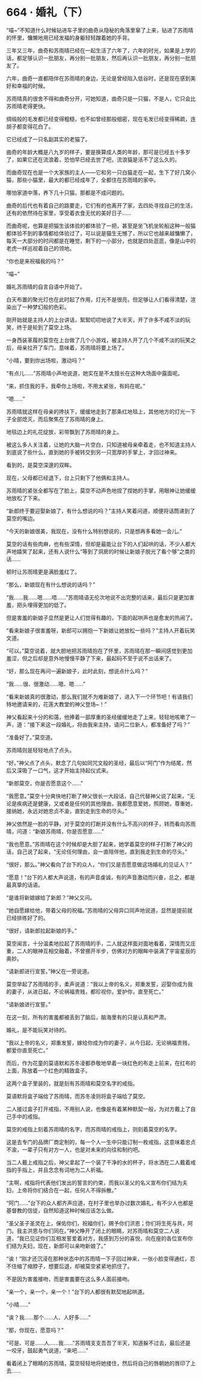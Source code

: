 <link rel="stylesheet" href="../styles/text.css"/>
<h1>664 · 婚礼（下）</h1>

“喵\~”不知道什么时候钻进车子里的曲奇从隐秘的角落里窜了上来，钻进了苏雨晴的怀里，慵懒地用已经发福的身躯轻轻蹭着她的手背。

三年又三年，曲奇和苏雨晴已经在一起生活了六年了，六年的时光，如果是上学的话，都足够认识一批朋友，再分别一批朋友，然后再认识一批朋友，再分别一批朋友了。

六年，曲奇一直都陪伴在苏雨晴的身边，无论是曾经陷入低谷时，还是现在感到美好和幸福的时候。

苏雨晴真的很舍不得和曲奇分开，可她知道，曲奇只是一只猫，不是人，它只会比苏雨晴老得更快。

绸缎般的毛发都已经变得粗糙，也不如曾经那般细密，现在毛发已经变得稀疏，连胡子都变得花白了。

它已经成了一只名副其实的老猫了。

曲奇的年龄大概是八九岁的样子，要是换算成人类的年龄，那可是已经五十多岁了，如果它还在流浪着，恐怕早已经去世了吧，流浪猫是活不了这么久的。

而曲奇现在也是一个大家族的主人——它和另一只白猫走在一起，生下了好几窝小猫，那些小猫里，最大的都已经成年了，全都住在苏雨晴的家中。

哪怕家道中落，养下几十只猫，那都是不成问题的。

曲奇的后代也有着自己的路要走，它们有的也离开了家，去四处寻找自己的生活，还有的依然待在家里，享受着衣食无忧的美好日子……

而曲奇呢，也算是把猫生该体验的都体验了一把，甚至是坐飞机坐轮船这种一般猫都体验不到的事情都给体验过了，可以说是猫生无憾了，所以它也越来越慵懒了，每天一大部分的时间都是在睡觉，剩下的一小部分，也就是四处逛逛，像是山中的老虎一样巡视着自己的领地。

“你也是来祝福我的吗？”

“喵\~”

婚礼苏雨晴的自言自语中开始了。

白天布置的聚光灯也在此时起了作用，灯光不是很亮，但足够让人们看得清楚，渲染出了一种梦幻般的色彩。

刚开始就是主持人的上台讲话，絮絮叨叨地说了大半天，开了许多不咸不淡的玩笑，终于是轮到了莫空上场。

一身西装革履的莫空在上台做了几个小游戏，被主持人开了几个不咸不淡的玩笑之后，母亲拉开了车门，意味着，苏雨晴将要上场了。

“小晴，要到你出场啦，激动吗？”

“有点儿……”苏雨晴小声地说道，她实在是不太擅长在这种大场面中露面呢。

“来，抓住我的手，我牵你上场啦，不用太紧张，有妈在呢。”

“嗯……”

苏雨晴就这样在母亲的搀扶下，缓缓地走到了那条红地毯上，其他地方的灯光一下子全部熄灭，而后聚焦在了苏雨晴的身上。

地毯边上的礼花绽放，彩带飘到了苏雨晴的身上。

被这么多人关注着，让她的大脑一片空白，只知道被母亲牵着走，也不知道主持人到底说了些什么，直到她的手被转交到另一只宽厚的手掌上，才回过神来。

看到的，是莫空深邃的双眸。

现在，父母都已经退下，台上只剩下了他俩和主持人。

苏雨晴的紧张全都写在了脸上，莫空不动声色地捏了捏她的手掌，用眼神让她缓缓地放松了下来。

“新郎终于要迎娶新娘了，有什么想说的吗？”主持人笑着问道，顺便将话筒递到了莫空的嘴边。

“今天的新娘很美，我现在，没有什么特别想说的，只是想再多看她一会儿。”

莫空的话有些肉麻，也有些深情，但却是最能让台下的人们起哄的话，不少人都大声地嬉笑了起来，还有人说什么“等到了洞房的时候让新娘子脱光了看个够”之类的话……

顿时让苏雨晴更是满脸羞红了。

“那么，新娘现在有什么想说的话吗？”

“我……我……嗯……唔……”苏雨晴语无伦次地说不出完整的话来，最后只是更加害羞，把头埋得更加的低了。

但是害羞的新娘子显然是更让人们觉得有趣的，下面的起哄声也是愈发的热闹了。

“看来新娘子很害羞呀，新郎可以拥抱一下新娘让她放松一些吗？”主持人开着玩笑文道。

“可以。”莫空说着，就大胆地把苏雨晴抱在了怀里，苏雨晴在那一瞬间感觉到更加羞涩，但之后却是意外地慢慢平静了下来，最起码不至于说不出话来了。

“好，那么现在再问一遍新娘子，此时此刻，想说点什么吗？”

“我……很、很激动……嗯、嗯……”

“看来新娘真的很激动，那么我们就不为难新娘了，进入下一个环节吧！有请我们特地邀请来的，花莲大教堂的神父登场\~！”

神父看起来十分的和蔼，他捧着一部厚重的圣经缓缓地走了上来，轻轻地咳嗽了一声，道：“接下来这一段婚礼，将由我来主持，请问二位新人，都准备好了吗？”

“准备好了。”莫空道。

苏雨晴则是轻轻地点了点头。

“好。”神父点了点头，默念了几句如同咒文般的圣经，最后以“阿门”作为结尾，然后又深吸了一口气，这才开始主持起仪式来。

“新郎莫空，你是否愿意这个……”

“我愿意。”莫空十分爽快地打断了神父很长一大段话，自己代替神父说了起来，“无论是疾病还是健康，又或者是任何的其他理由，我都愿意爱她，照顾她，尊重她，接纳她，永远对她忠贞不渝，直到走到生命的尽头。”

神父依然是一脸的平静，对于莫空的打断并没有什么不高兴的样子，转而看向苏雨晴，问道：“新娘苏雨晴，你是否愿意……”

“我也愿意。”苏雨晴在这个时候却是大胆了起来，她学着莫空的样子打断了神父的话，自己说了起来，“无论任何理由，会一直陪伴他，直到我走到生命的尽头。”

“很好，那么。”神父看向了台下的众人，“你们又是否愿意做这场婚礼的见证人？”

“愿意！”台下的人都大声说道，有的声音虔诚，有的声音激动而兴奋，总之，都是最真挚的话语。

“是谁将新娘嫁给了新郎？”神父又问。

“她自愿嫁给他，带着父母的祝福。”苏雨晴的父母异口同声地说道，显然是提前就已经排练好了的。

“很好，请新郎拉起新娘的手。”

莫空闻言，十分温柔地拉起了苏雨晴的手，二人就这样面对面地看着，深情而又庄重，二人的眼神互相交融着，不曾挪开半步，仿佛对方的眼眸中装满了宇宙星辰的奥妙。

“请新郎进行宣誓。”神父在一旁说道。

莫空举起了苏雨晴的手，柔声说道：“我以上帝的名义，郑重发誓，迎娶你成为我的妻子，从进日起，不论祸福贵贱，都珍视你，爱护你，直至死亡。”

“请新娘进行宣誓。”

在这一刻，所有的害羞都被丢到了脑后，脑海里有的只是认真和严肃。

婚礼，是不能玩笑对待的。

“我以上帝的名义，郑重发誓，嫁给你成为你的妻子，从今日起，无论祸福贵贱，都爱你直至死亡。”

而后，作为花童的莫语默和苏冬凌都恭敬地举着一块红色的布走上前来，在红布的上面，陈放着一个红色的精致盒子。

这两个盒子里装的，就是刻有苏雨晴和莫空名字的戒指。

莫语默将盒子端给了苏雨晴，而苏冬凌则将盒子端给了莫空。

二人接过盒子打开戒指，不用别人说，也像是有着某种默契一般，为对方戴上了自己手中的戒指。

莫空的戒指上刻着苏雨晴的名字，而苏雨晴的戒指上，则刻着莫空的名字。

这是去专门的品牌厂商定制的，每一个人一生中只能订制一枚戒指，这意味着忠贞不渝，一辈子只有对方一人，也是对未来的向往和制约吧。

当二人戴上戒指之后，神父拿起了一个装了干净的水的杯子，将水洒在二人戴着戒指的手指上，并且念念有词地为二人祈福。

“主啊，戒指将代表他们发出的誓言的约束，而我以圣父的名义宣布你们结为夫妇，上帝将你们结合在一起，任何人不得拆散。”

“阿门……”台下的众人都齐声应道，在村子里也举办过数次婚礼，有不少人也都是基督教的信徒，自然知道这种时候应该怎么做。

“圣父圣子圣灵在上，保佑你们，祝福你们，赐予你们洪恩；你们将生死与共，阿门。我主洪恩与你们同在。”神父睁开了闭上的眼睛，对苏雨晴和莫空二人说道，“我已见证你们互相发誓爱着对方，我感到万分的喜悦，向在座的各位宣布你们结为夫妇，现在，新郎可以亲吻新娘了。”

“诶！”刚才还沉浸在那种状态中的苏雨晴一下子回过神来，一张小脸变得通红，忍不住缩了缩脖子，想要后退，却被莫空紧紧地抓住了。

不是因为害羞接吻，而是害羞要在这么多人面前接吻。

“亲一个，亲一个，亲一个！”台下的人都很有默契地起哄道。

“小晴……”

“诶？我……那个……人、人好多……”

“那，你现在，愿意吗？”

“可是、可是……人……我……”苏雨晴支支吾吾了半天，知道躲不过去，最后还是一咬牙，鼓起勇气说道，“来吧……”

看着闭上了眼睛的苏雨晴，莫空轻轻地将她搂住，然后将自己的唇朝她的唇印了上去……
